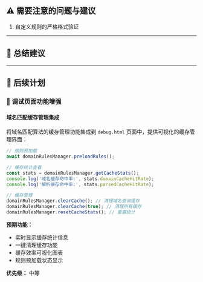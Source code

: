 ## ⚠️ 需要注意的问题与建议

1. 自定义规则的严格格式验证

---

## 📌 总结建议

---

## 📝 后续计划

### 🔧 调试页面功能增强

#### 域名匹配缓存管理集成
将域名匹配算法的缓存管理功能集成到 `debug.html` 页面中，提供可视化的缓存管理界面：

```javascript
// 规则预加载
await domainRulesManager.preloadRules();

// 缓存统计查看
const stats = domainRulesManager.getCacheStats();
console.log('域名缓存命中率:', stats.domainCacheHitRate);
console.log('解析缓存命中率:', stats.parsedCacheHitRate);

// 缓存管理
domainRulesManager.clearCache(); // 清理域名查询缓存
domainRulesManager.clearCache(true); // 清理所有缓存
domainRulesManager.resetCacheStats(); // 重置统计
```

**预期功能：**
- 实时显示缓存统计信息
- 一键清理缓存功能
- 缓存效率可视化图表
- 规则预加载状态显示

**优先级：** 中等